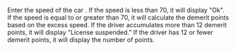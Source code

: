  Enter the speed of the car .
 If the speed is less than 70, it will display "Ok".
 If the speed is equal to or greater than 70, it will calculate the demerit points based on the excess speed.
  If the driver accumulates more than 12 demerit points, it will display "License suspended."
 If the driver has 12 or fewer demerit points, it will display the number of points.
